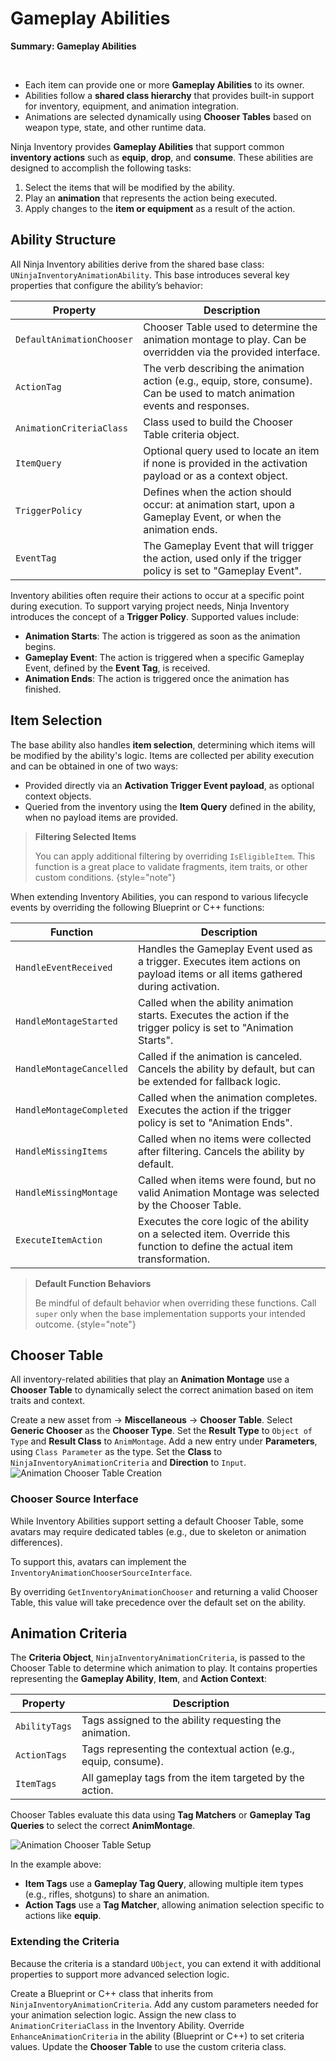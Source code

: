 # Gameplay Abilities
<primary-label ref="inventory"/>

<tldr> 
    <p><b>Summary: Gameplay Abilities</b></p> 
    <br/>
    <ul> 
        <li>Each item can provide one or more <b>Gameplay Abilities</b> to its owner.</li> 
        <li>Abilities follow a <b>shared class hierarchy</b> that provides built-in support for inventory, equipment, and animation integration.</li> 
        <li>Animations are selected dynamically using <b>Chooser Tables</b> based on weapon type, state, and other runtime data.</li>
    </ul> 
</tldr>

Ninja Inventory provides **Gameplay Abilities** that support common **inventory actions** such as **equip**, **drop**,
and **consume**. These abilities are designed to accomplish the following tasks:

1. Select the items that will be modified by the ability.
2. Play an **animation** that represents the action being executed.
3. Apply changes to the **item or equipment** as a result of the action.

## Ability Structure

All Ninja Inventory abilities derive from the shared base class: `UNinjaInventoryAnimationAbility`. This base introduces
several key properties that configure the ability’s behavior:

| Property                  | Description                                                                                                                  |
|---------------------------|------------------------------------------------------------------------------------------------------------------------------|
| `DefaultAnimationChooser` | Chooser Table used to determine the animation montage to play. Can be overridden via the provided interface.                 |
| `ActionTag`               | The verb describing the animation action (e.g., equip, store, consume). Can be used to match animation events and responses. |
| `AnimationCriteriaClass`  | Class used to build the Chooser Table criteria object.                                                                       |
| `ItemQuery`               | Optional query used to locate an item if none is provided in the activation payload or as a context object.                  |
| `TriggerPolicy`           | Defines when the action should occur: at animation start, upon a Gameplay Event, or when the animation ends.                 |
| `EventTag`                | The Gameplay Event that will trigger the action, used only if the trigger policy is set to "Gameplay Event".                 |

Inventory abilities often require their actions to occur at a specific point during execution. To support varying project
needs, Ninja Inventory introduces the concept of a **Trigger Policy**. Supported values include:

- **Animation Starts**: The action is triggered as soon as the animation begins.
- **Gameplay Event**: The action is triggered when a specific Gameplay Event, defined by the **Event Tag**, is received.
- **Animation Ends**: The action is triggered once the animation has finished.

## Item Selection

The base ability also handles **item selection**, determining which items will be modified by the ability's logic. Items
are collected per ability execution and can be obtained in one of two ways:

- Provided directly via an **Activation Trigger Event payload**, as optional context objects.
- Queried from the inventory using the **Item Query** defined in the ability, when no payload items are provided.

> **Filtering Selected Items**
>
> You can apply additional filtering by overriding `IsEligibleItem`. This function is a great place to validate fragments, 
> item traits, or other custom conditions.
{style="note"}

When extending Inventory Abilities, you can respond to various lifecycle events by overriding the following Blueprint or C++ functions:

| Function                 | Description                                                                                                                                                     |
|--------------------------|-----------------------------------------------------------------------------------------------------------------------------------------------------------------|
| `HandleEventReceived`    | Handles the Gameplay Event used as a trigger. Executes item actions on payload items or all items gathered during activation.                                   |
| `HandleMontageStarted`   | Called when the ability animation starts. Executes the action if the trigger policy is set to "Animation Starts".                                               |
| `HandleMontageCancelled` | Called if the animation is canceled. Cancels the ability by default, but can be extended for fallback logic.                                                    |
| `HandleMontageCompleted` | Called when the animation completes. Executes the action if the trigger policy is set to "Animation Ends".                                                      |
| `HandleMissingItems`     | Called when no items were collected after filtering. Cancels the ability by default.                                                                            |
| `HandleMissingMontage`   | Called when items were found, but no valid Animation Montage was selected by the Chooser Table.                                                                 |
| `ExecuteItemAction`      | Executes the core logic of the ability on a selected item. Override this function to define the actual item transformation.                                     |

> **Default Function Behaviors**
>
> Be mindful of default behavior when overriding these functions. Call `super` only when the base implementation supports 
> your intended outcome.
{style="note"}

## Chooser Table

All inventory-related abilities that play an **Animation Montage** use a **Chooser Table** to dynamically select the
correct animation based on item traits and context.

<procedure title="Creating the Animation Chooser Table" collapsible="true" default-state="expanded">
    <step>Create a new asset from → <b>Miscellaneous</b> → <b>Chooser Table</b>.</step>
    <step>Select <b>Generic Chooser</b> as the <b>Chooser Type</b>.</step>
    <step>Set the <b>Result Type</b> to <code>Object of Type</code> and <b>Result Class</b> to <code>AnimMontage</code>.</step>
    <step>Add a new entry under <b>Parameters</b>, using <code>Class Parameter</code> as the type.</step>
    <step>Set the <b>Class</b> to <code>NinjaInventoryAnimationCriteria</code> and <b>Direction</b> to <code>Input</code>.</step>
    <img src="inv_gameplay_chooser_create.png" alt="Animation Chooser Table Creation" border-effect="line"/>
</procedure>

### Chooser Source Interface

While Inventory Abilities support setting a default Chooser Table, some avatars may require dedicated tables (e.g., due 
to skeleton or animation differences).

To support this, avatars can implement the `InventoryAnimationChooserSourceInterface`.

By overriding `GetInventoryAnimationChooser` and returning a valid Chooser Table, this value will take precedence over 
the default set on the ability.

## Animation Criteria

The **Criteria Object**, `NinjaInventoryAnimationCriteria`, is passed to the Chooser Table to determine which animation 
to play. It contains properties representing the **Gameplay Ability**, **Item**, and **Action Context**:

| Property      | Description                                                                            |
|---------------|----------------------------------------------------------------------------------------|
| `AbilityTags` | Tags assigned to the ability requesting the animation.                                 |
| `ActionTags`  | Tags representing the contextual action (e.g., equip, consume).                        |
| `ItemTags`    | All gameplay tags from the item targeted by the action.                                |

Chooser Tables evaluate this data using **Tag Matchers** or **Gameplay Tag Queries** to select the correct **AnimMontage**.

<img src="inv_gameplay_chooser_setup.png" alt="Animation Chooser Table Setup" border-effect="line"/>

In the example above:

- **Item Tags** use a **Gameplay Tag Query**, allowing multiple item types (e.g., rifles, shotguns) to share an animation.
- **Action Tags** use a **Tag Matcher**, allowing animation selection specific to actions like **equip**.

### Extending the Criteria
<secondary-label ref="advanced"/>

Because the criteria is a standard `UObject`, you can extend it with additional properties to support more advanced
selection logic.

<procedure title="Enabling a Custom Animation Criteria" collapsible="true" default-state="expanded">
    <step>Create a Blueprint or C++ class that inherits from <code>NinjaInventoryAnimationCriteria</code>.</step>
    <step>Add any custom parameters needed for your animation selection logic.</step>
    <step>Assign the new class to <code>AnimationCriteriaClass</code> in the Inventory Ability.</step>
    <step>Override <code>EnhanceAnimationCriteria</code> in the ability (Blueprint or C++) to set criteria values.</step>
    <step>Update the <b>Chooser Table</b> to use the custom criteria class.</step>
</procedure>
